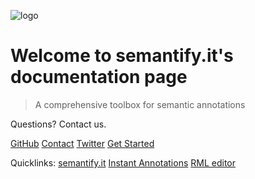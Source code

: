 ![logo](https://semantify.it/images/logo.png)

# Welcome to semantify.it's documentation page

> A comprehensive toolbox for semantic annotations

Questions? Contact us.

[GitHub](https://github.com/semantifyit/)
[Contact](mailto:info[at]semantify[dot]it])
[Twitter](https://twitter.com/semantifyit")
[Get Started](#what-is-semantifyit)

Quicklinks:
[semantify.it](https://semantify.it)
[Instant Annotations](https://semantifyit.github.io/ia)
[RML editor](https://semantifyit.github.io/rml)

